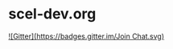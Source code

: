 # scel-dev.org
[![Gitter](https://badges.gitter.im/Join Chat.svg)](https://gitter.im/scel-hawaii/scel-dev.org?utm_source=badge&utm_medium=badge&utm_campaign=pr-badge&utm_content=badge)